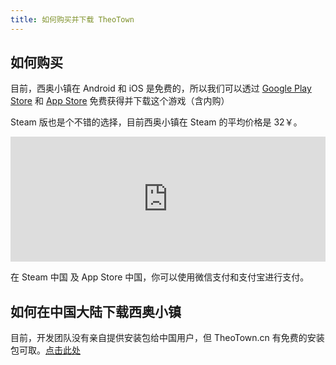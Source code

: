 ```yaml
---
title: 如何购买并下载 TheoTown
---
```

## 如何购买
目前，西奥小镇在 Android 和 iOS 是免费的，所以我们可以透过 [Google Play Store](https://play.google.com/store/apps/details?id=info.flowersoft.theotown.theotown) 和 [App Store](https://apps.apple.com/us/app/theotown/id1459639864) 免费获得并下载这个游戏（含内购）

Steam 版也是个不错的选择，目前西奥小镇在 Steam 的平均价格是 32￥。

<div stlye="margin 0px auto"><iframe src="https://store.steampowered.com/widget/1084020/" frameborder="0" width="100%" height="200px"></iframe></div>

在 Steam 中国 及 App Store 中国，你可以使用微信支付和支付宝进行支付。

## 如何在中国大陆下载西奥小镇
目前，开发团队没有亲自提供安装包给中国用户，但 TheoTown.cn 有免费的安装包可取。[点击此处](https://www.theotown.cn/bbs/?index-0-1.htm)
